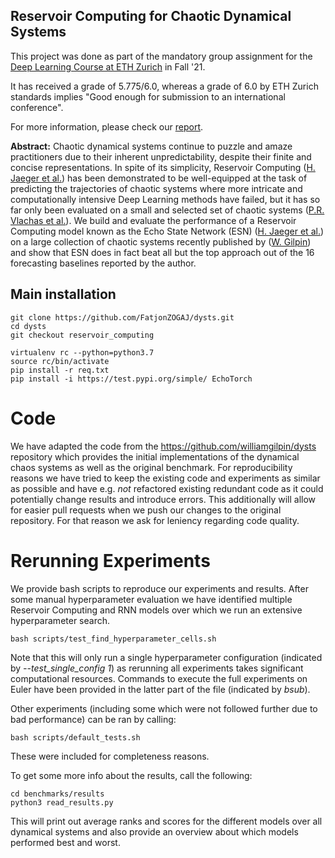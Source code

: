## Reservoir Computing for Chaotic Dynamical Systems

This project was done as part of the mandatory group assignment for the [Deep Learning Course at ETH Zurich](http://da.inf.ethz.ch/teaching/2021/DeepLearning/) in Fall '21. 

It has received a grade of 5.775/6.0, whereas a grade of 6.0 by ETH Zurich standards implies "Good enough for submission to an international conference".

For more information, please check our [report](report.pdf).

__Abstract:__ Chaotic dynamical systems continue to puzzle and amaze practitioners due to their inherent unpredictability, despite their finite and concise representations. In spite of its simplicity, Reservoir Computing ([H. Jaeger et al.](https://www.researchgate.net/publication/215385037_The_echo_state_approach_to_analysing_and_training_recurrent_neural_networks-with_an_erratum_note')) has been demonstrated to be well-equipped at the task of predicting the trajectories of chaotic systems where more intricate and computationally intensive Deep Learning methods have failed, but it has so far only been evaluated on a small and selected set of chaotic systems ([P.R. Vlachas et al.](https://doi.org/10.1016/j.neunet.2020.02.016)). We build and evaluate the performance of a Reservoir Computing model known as the Echo State Network (ESN) ([H. Jaeger et al.](https://www.researchgate.net/publication/215385037_The_echo_state_approach_to_analysing_and_training_recurrent_neural_networks-with_an_erratum_note')) on a large collection of chaotic systems recently published by ([W. Gilpin](https://arxiv.org/abs/2110.05266)) and show that ESN does in fact beat all but the top approach out of the 16 forecasting baselines reported by the author.



## Main installation
    git clone https://github.com/FatjonZOGAJ/dysts.git
    cd dysts
    git checkout reservoir_computing

    virtualenv rc --python=python3.7
    source rc/bin/activate
    pip install -r req.txt
    pip install -i https://test.pypi.org/simple/ EchoTorch

# Code
We have adapted the code from the https://github.com/williamgilpin/dysts repository which provides the initial implementations of the dynamical chaos systems as well as the original benchmark. 
For reproducibility reasons we have tried to keep the existing code and experiments as similar as possible and have e.g. *not* refactored existing redundant code as it could potentially  change results and introduce errors.
This additionally will allow for easier pull requests when we push our changes to the original repository. For that reason we ask for leniency regarding code quality.

# Rerunning Experiments

We provide bash scripts to reproduce our experiments and results.
After some manual hyperparameter evaluation we have identified multiple Reservoir Computing and RNN models over which we run an extensive hyperparameter search.

    bash scripts/test_find_hyperparameter_cells.sh

Note that this will only run a single hyperparameter configuration (indicated by _--test_single_config 1_) as rerunning all experiments takes significant computational resources.
Commands to execute the full experiments on Euler have been provided in the latter part of the file (indicated by _bsub_).

Other experiments (including some which were not followed further due to bad performance) can be ran by calling:

    bash scripts/default_tests.sh

These were included for completeness reasons.

To get some more info about the results, call the following:
    
    cd benchmarks/results
    python3 read_results.py

This will print out average ranks and scores for the different models over all dynamical systems and also provide an overview about which models performed best and worst.
